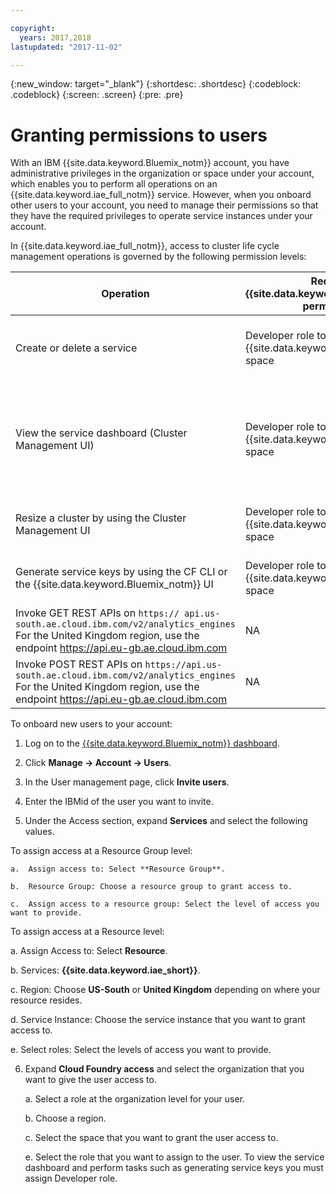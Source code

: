 ```yaml
---

copyright:
  years: 2017,2018
lastupdated: "2017-11-02"

---
```


<!-- Attribute definitions -->
{:new_window: target="_blank"}
{:shortdesc: .shortdesc}
{:codeblock: .codeblock}
{:screen: .screen}
{:pre: .pre}

# Granting permissions to users

With an IBM {{site.data.keyword.Bluemix_notm}} account, you have administrative privileges in the organization or space under your account, which enables you to perform all operations on an {{site.data.keyword.iae_full_notm}} service. However, when you onboard other users to your account, you need to manage their permissions so that they have the required privileges to operate service instances under your account.

In {{site.data.keyword.iae_full_notm}}, access to cluster life cycle management operations is governed by the following permission levels:

| Operation | Required {{site.data.keyword.Bluemix_notm}} permissions | Required IAM permissions |
|-----------|------------------------------|--------------------------|
| Create or delete a service | Developer role to the {{site.data.keyword.Bluemix_notm}} space | Editor and above to your Resource Group |
| View the service dashboard (Cluster Management UI) | Developer role to the {{site.data.keyword.Bluemix_notm}} space | Viewer and above to your Resource Group and Reader, or above to the service instance |
| Resize a cluster by using the Cluster Management UI | Developer role to the {{site.data.keyword.Bluemix_notm}} space | Editor and above to the service instance |
| Generate service keys by using the CF CLI or the {{site.data.keyword.Bluemix_notm}} UI | Developer role to the {{site.data.keyword.Bluemix_notm}} space | Editor or above to the service instance |
| Invoke  GET REST APIs on `https:// api.us-south.ae.cloud.ibm.com/v2/analytics_engines` <br>  For the United Kingdom region, use the endpoint https://api.eu-gb.ae.cloud.ibm.com | NA | Reader and above |
| Invoke POST  REST APIs on `https://api.us-south.ae.cloud.ibm.com/v2/analytics_engines` <br>  For the United Kingdom region, use the endpoint https://api.eu-gb.ae.cloud.ibm.com| NA | Writer and above |

To onboard new users to your account:

1.	Log on to the [{{site.data.keyword.Bluemix_notm}} dashboard](https://console.bluemix.net).

2.	Click **Manage -> Account -> Users**.

3.	In the User management page, click **Invite users**.

4.	Enter the IBMid of the user you want to invite.

5.	Under the Access section, expand **Services** and select the following values.

 To assign access at a Resource Group level:

	a.	Assign access to: Select **Resource Group**.

	b.	Resource Group: Choose a resource group to grant access to.

	c.	Assign access to a resource group: Select the level of access you want to provide.

  To assign access at a Resource level:

   a. Assign Access to: Select **Resource**.

   b. Services: **{{site.data.keyword.iae_short}}**.

   c. Region: Choose **US-South** or **United Kingdom** depending on where your resource resides.

   d. Service Instance: Choose the service instance that you want to grant access to.   

   e. Select roles: Select the levels of access you want to provide.

6.	Expand **Cloud Foundry access** and select the organization that you want to give the user access to.

	a. Select a role at the organization level for your user.

	b.	Choose a region.

	c.	Select the space that you want to grant the user access to.

	e.	Select the role that you want to assign to the user. To view the service dashboard and perform tasks such as generating service keys you must assign Developer role.
